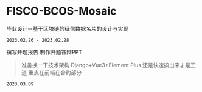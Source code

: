 # FISCO-BCOS-Mosaic
毕业设计--基于区块链的征信数据名片的设计与实现

`2023.02.26 - 2023.02.28`

撰写开题报告 制作开题答辩PPT

> 准备换一下技术架构 Django+Vue3+Element Plus 还是快速搞出来才是王道 重点在前端在合约部分

`2023.03.09`

